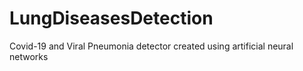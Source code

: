 # LungDiseasesDetection
Covid-19 and Viral Pneumonia detector created using artificial neural networks
